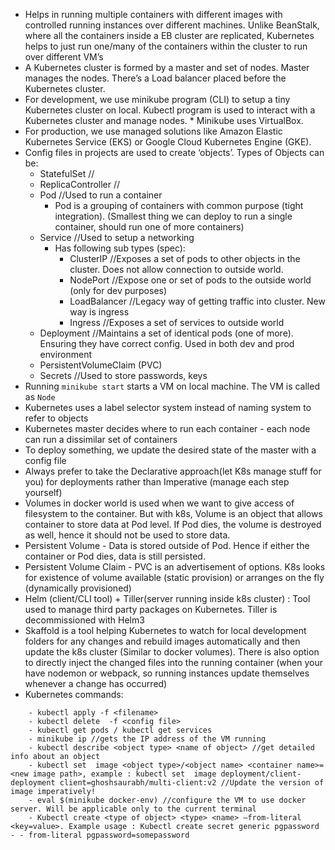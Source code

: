 - Helps in running multiple containers with different images with controlled running instances over different machines. Unlike BeanStalk, where all the containers inside a EB cluster are replicated, Kubernetes helps to just run one/many of the containers within the cluster to run over different VM’s
- A Kubernetes cluster is formed by a master and set of nodes. Master manages the nodes. There’s a Load balancer placed before the Kubernetes cluster.
- For development, we use minikube program (CLI) to setup a tiny Kubernetes cluster on local. Kubectl program is used to interact with a Kubernetes cluster and manage nodes. * Minikube uses VirtualBox.
- For production, we use managed solutions like Amazon Elastic Kubernetes Service (EKS) or Google Cloud Kubernetes Engine (GKE).
- Config files in projects are used to create ‘objects’. Types of Objects can be:
    - StatefulSet //
    - ReplicaController //
    - Pod //Used to run a container
        - Pod is a grouping of containers with common purpose (tight integration). (Smallest thing we can deploy to run a single container, should run one of more containers)
    - Service //Used to setup a networking
        - Has following sub types (spec):
            - ClusterIP //Exposes a set of pods to other objects in the cluster. Does not allow connection to outside world. 
            - NodePort //Expose one or set of pods to the outside world (only for dev purposes)
            - LoadBalancer //Legacy way of getting traffic into cluster. New way is ingress
            - Ingress //Exposes a set of services to outside world
    - Deployment //Maintains a set of identical pods (one of more). Ensuring they have correct config. Used in both dev and prod environment
    - PersistentVolumeClaim (PVC)
    - Secrets //Used to store passwords, keys
- Running `minikube start` starts a VM on local machine. The VM is called as `Node`
- Kubernetes uses a label selector system instead of naming system to refer to objects
- Kubernetes master decides where to run each container - each node can run a dissimilar set of containers
- To deploy something, we update the desired state of the master with a config file
- Always prefer to take the Declarative approach(let K8s manage stuff for you) for deployments rather than Imperative (manage each step yourself)
- Volumes in docker world is used when we want to give access of filesystem to the container. But with k8s, Volume is an object that allows container to store data at Pod level. If Pod dies, the volume is destroyed as well, hence it should not be used to store data.
- Persistent Volume -  Data is stored outside of Pod. Hence if either the container or Pod dies, data is still persisted.
- Persistent Volume Claim - PVC is an advertisement of options. K8s looks for existence of volume available (static provision) or arranges on the fly (dynamically provisioned)
- Helm (client/CLI tool) + Tiller(server running inside k8s cluster) : Tool used to manage third party packages on Kubernetes. Tiller is decommissioned with Helm3
- Skaffold is a tool helping Kubernetes to watch for local development folders for any changes and rebuild images automatically and then update the k8s cluster (Similar to docker volumes). There is also option to directly inject the changed files into the running container (when your have nodemon or webpack, so running instances update themselves whenever a change has occurred)
- Kubernetes commands:
```
    - kubectl apply -f <filename>
    - kubectl delete  -f <config file>
    - kubectl get pods / kubectl get services
    - minikube ip //gets the IP address of the VM running
    - kubectl describe <object type> <name of object> //get detailed info about an object
    - kubectl set  image <object type>/<object name> <container name>=<new image path>, example : kubectl set  image deployment/client-deployment client=ghoshsaurabh/multi-client:v2 //Update the version of image imperatively! 
    - eval $(minikube docker-env) //configure the VM to use docker server. Will be applicable only to the current terminal
    - Kubectl create <type of object> <type> <name> —from-literal <key=value>. Example usage : Kubectl create secret generic pgpassword - - from-literal pgpassword=somepassword
    
